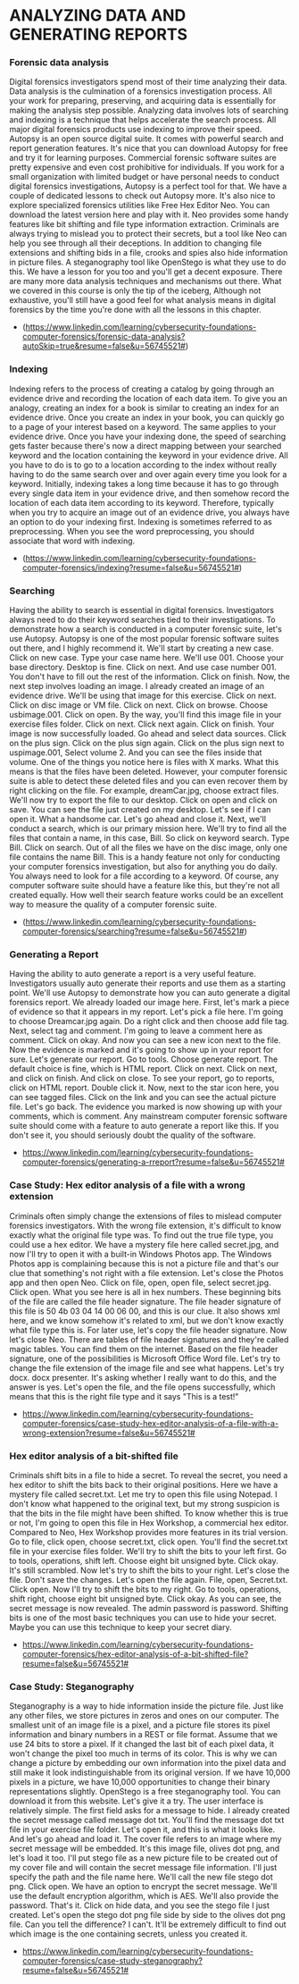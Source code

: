 # ANALYZING DATA AND GENERATING REPORTS

### **Forensic data analysis**

Digital forensics investigators spend most of their time analyzing their data. Data analysis is the culmination of a forensics investigation process. All your work for preparing, preserving, and acquiring data is essentially for making the analysis step possible. Analyzing data involves lots of searching and indexing is a technique that helps accelerate the search process. All major digital forensics products use indexing to improve their speed. Autopsy is an open source digital suite. It comes with powerful search and report generation features. It's nice that you can download Autopsy for free and try it for learning purposes. Commercial forensic software suites are pretty expensive and even cost prohibitive for individuals. If you work for a small organization with limited budget or have personal needs to conduct digital forensics investigations, Autopsy is a perfect tool for that. We have a couple of dedicated lessons to check out Autopsy more. It's also nice to explore specialized forensics utilities like Free Hex Editor Neo. You can download the latest version here and play with it. Neo provides some handy features like bit shifting and file type information extraction. Criminals are always trying to mislead you to protect their secrets, but a tool like Neo can help you see through all their deceptions. In addition to changing file extensions and shifting bids in a file, crooks and spies also hide information in picture files. A steganography tool like OpenStego is what they use to do this. We have a lesson for you too and you'll get a decent exposure. There are many more data analysis techniques and mechanisms out there. What we covered in this course is only the tip of the iceberg, Although not exhaustive, you'll still have a good feel for what analysis means in digital forensics by the time you're done with all the lessons in this chapter.

- (https://www.linkedin.com/learning/cybersecurity-foundations-computer-forensics/forensic-data-analysis?autoSkip=true&resume=false&u=56745521#)

### **Indexing**

Indexing refers to the process of creating a catalog by going through an evidence drive and recording the location of each data item. To give you an analogy, creating an index for a book is similar to creating an index for an evidence drive. Once you create an index in your book, you can quickly go to a page of your interest based on a keyword. The same applies to your evidence drive. Once you have your indexing done, the speed of searching gets faster because there's now a direct mapping between your searched keyword and the location containing the keyword in your evidence drive. All you have to do is to go to a location according to the index without really having to do the same search over and over again every time you look for a keyword. Initially, indexing takes a long time because it has to go through every single data item in your evidence drive, and then somehow record the location of each data item according to its keyword. Therefore, typically when you try to acquire an image out of an evidence drive, you always have an option to do your indexing first. Indexing is sometimes referred to as preprocessing. When you see the word preprocessing, you should associate that word with indexing.

- (https://www.linkedin.com/learning/cybersecurity-foundations-computer-forensics/indexing?resume=false&u=56745521#)

### **Searching**

Having the ability to search is essential in digital forensics. Investigators always need to do their keyword searches tied to their investigations. To demonstrate how a search is conducted in a computer forensic suite, let's use Autopsy. Autopsy is one of the most popular forensic software suites out there, and I highly recommend it. We'll start by creating a new case. Click on new case. Type your case name here. We'll use 001\. Choose your base directory. Desktop is fine. Click on next. And use case number 001\. You don't have to fill out the rest of the information. Click on finish. Now, the next step involves loading an image. I already created an image of an evidence drive. We'll be using that image for this exercise. Click on next. Click on disc image or VM file. Click on next. Click on browse. Choose usbimage.001. Click on open. By the way, you'll find this image file in your exercise files folder. Click on next. Click next again. Click on finish. Your image is now successfully loaded. Go ahead and select data sources. Click on the plus sign. Click on the plus sign again. Click on the plus sign next to uspimage.001, Select volume 2\. And you can see the files inside that volume. One of the things you notice here is files with X marks. What this means is that the files have been deleted. However, your computer forensic suite is able to detect these deleted files and you can even recover them by right clicking on the file. For example, dreamCar.jpg, choose extract files. We'll now try to export the file to our desktop. Click on open and click on save. You can see the file just created on my desktop. Let's see if I can open it. What a handsome car. Let's go ahead and close it. Next, we'll conduct a search, which is our primary mission here. We'll try to find all the files that contain a name, in this case, Bill. So click on keyword search. Type Bill. Click on search. Out of all the files we have on the disc image, only one file contains the name Bill. This is a handy feature not only for conducting your computer forensics investigation, but also for anything you do daily. You always need to look for a file according to a keyword. Of course, any computer software suite should have a feature like this, but they're not all created equally. How well their search feature works could be an excellent way to measure the quality of a computer forensic suite.

- (https://www.linkedin.com/learning/cybersecurity-foundations-computer-forensics/searching?resume=false&u=56745521#)

### **Generating a Report**

Having the ability to auto generate a report is a very useful feature. Investigators usually auto generate their reports and use them as a starting point. We'll use Autopsy to demonstrate how you can auto generate a digital forensics report. We already loaded our image here. First, let's mark a piece of evidence so that it appears in my report. Let's pick a file here. I'm going to choose Dreamcar.jpg again. Do a right click and then choose add file tag. Next, select tag and comment. I'm going to leave a comment here as comment. Click on okay. And now you can see a new icon next to the file. Now the evidence is marked and it's going to show up in your report for sure. Let's generate our report. Go to tools. Choose generate report. The default choice is fine, which is HTML report. Click on next. Click on next, and click on finish. And click on close. To see your report, go to reports, click on HTML report. Double click it. Now, next to the star icon here, you can see tagged files. Click on the link and you can see the actual picture file. Let's go back. The evidence you marked is now showing up with your comments, which is comment. Any mainstream computer forensic software suite should come with a feature to auto generate a report like this. If you don't see it, you should seriously doubt the quality of the software.

- https://www.linkedin.com/learning/cybersecurity-foundations-computer-forensics/generating-a-rreport?resume=false&u=56745521#

### **Case Study: Hex editor analysis of a file with a wrong extension**

Criminals often simply change the extensions of files to mislead computer forensics investigators. With the wrong file extension, it's difficult to know exactly what the original file type was. To find out the true file type, you could use a hex editor. We have a mystery file here called secret.jpg, and now I'll try to open it with a built-in Windows Photos app. The Windows Photos app is complaining because this is not a picture file and that's our clue that something's not right with a file extension. Let's close the Photos app and then open Neo. Click on file, open, open file, select secret.jpg. Click open. What you see here is all in hex numbers. These beginning bits of the file are called the file header signature. The file header signature of this file is 50 4b 03 04 14 00 06 00, and this is our clue. It also shows xml here, and we know somehow it's related to xml, but we don't know exactly what file type this is. For later use, let's copy the file header signature. Now let's close Neo. There are tables of file header signatures and they're called magic tables. You can find them on the internet. Based on the file header signature, one of the possibilities is Microsoft Office Word file. Let's try to change the file extension of the image file and see what happens. Let's try docx. docx presenter. It's asking whether I really want to do this, and the answer is yes. Let's open the file, and the file opens successfully, which means that this is the right file type and it says "This is a test\!"

- https://www.linkedin.com/learning/cybersecurity-foundations-computer-forensics/case-study-hex-editor-analysis-of-a-file-with-a-wrong-extension?resume=false&u=56745521#

### **Hex editor analysis of a bit-shifted file**

Criminals shift bits in a file to hide a secret. To reveal the secret, you need a hex editor to shift the bits back to their original positions. Here we have a mystery file called secret.txt. Let me try to open this file using Notepad. I don't know what happened to the original text, but my strong suspicion is that the bits in the file might have been shifted. To know whether this is true or not, I'm going to open this file in Hex Workshop, a commercial hex editor. Compared to Neo, Hex Workshop provides more features in its trial version. Go to file, click open, choose secret.txt, click open. You'll find the secret.txt file in your exercise files folder. We'll try to shift the bits to your left first. Go to tools, operations, shift left. Choose eight bit unsigned byte. Click okay. It's still scrambled. Now let's try to shift the bits to your right. Let's close the file. Don't save the changes. Let's open the file again. File, open, Secret.txt. Click open. Now I'll try to shift the bits to my right. Go to tools, operations, shift right, choose eight bit unsigned byte. Click okay. As you can see, the secret message is now revealed. The admin password is password. Shifting bits is one of the most basic techniques you can use to hide your secret. Maybe you can use this technique to keep your secret diary.

- https://www.linkedin.com/learning/cybersecurity-foundations-computer-forensics/hex-editor-analysis-of-a-bit-shifted-file?resume=false&u=56745521#

### **Case Study: Steganography**

Steganography is a way to hide information inside the picture file. Just like any other files, we store pictures in zeros and ones on our computer. The smallest unit of an image file is a pixel, and a picture file stores its pixel information and binary numbers in a REST or file format. Assume that we use 24 bits to store a pixel. If it changed the last bit of each pixel data, it won't change the pixel too much in terms of its color. This is why we can change a picture by embedding our own information into the pixel data and still make   it look indistinguishable from its original version. If we have 10,000 pixels in a picture, we have 10,000 opportunities to change their binary representations slightly. OpenStego is a free steganography tool. You can download it from this website. Let's give it a try. The user interface is relatively simple. The first field asks for a message to hide. I already created the secret message called message dot txt. You'll find the message dot txt file in your exercise file folder. Let's open it, and this is what it looks like. And let's go ahead and load it. The cover file refers to an image where my secret message will be embedded. It's this image file, olives dot png, and let's load it too. I'll put stego file as a new picture file to be created out of my cover file and will contain the secret message file information. I'll just specify the path and the file name here. We'll call the new file stego dot png. Click open. We have an option to encrypt the secret message. We'll use the default encryption algorithm, which is AES. We'll also provide the password. That's it. Click on hide data, and you see the stego file I just created. Let's open the stego dot png file side by side to the olives dot png file. Can you tell the difference? I can't. It'll be extremely difficult to find out which image is the one containing secrets, unless you created it.

- https://www.linkedin.com/learning/cybersecurity-foundations-computer-forensics/case-study-steganography?resume=false&u=56745521#